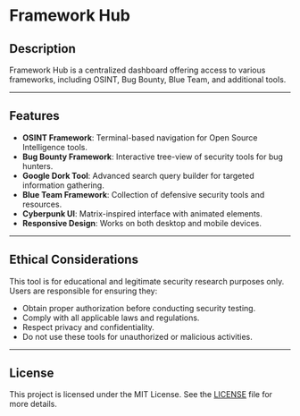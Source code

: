# Framework Hub

## Description
Framework Hub is a centralized dashboard offering access to various frameworks, including OSINT, Bug Bounty, Blue Team, and additional tools.

---

## Features
- **OSINT Framework**: Terminal-based navigation for Open Source Intelligence tools.
- **Bug Bounty Framework**: Interactive tree-view of security tools for bug hunters.
- **Google Dork Tool**: Advanced search query builder for targeted information gathering.
- **Blue Team Framework**: Collection of defensive security tools and resources.
- **Cyberpunk UI**: Matrix-inspired interface with animated elements.
- **Responsive Design**: Works on both desktop and mobile devices.

---

## Ethical Considerations
This tool is for educational and legitimate security research purposes only. Users are responsible for ensuring they:

- Obtain proper authorization before conducting security testing.
- Comply with all applicable laws and regulations.
- Respect privacy and confidentiality.
- Do not use these tools for unauthorized or malicious activities.

---

## License
This project is licensed under the MIT License. See the [LICENSE](LICENSE) file for more details.
